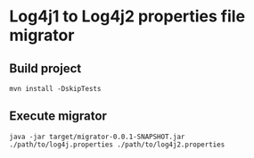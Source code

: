 # Log4j1 to Log4j2 properties file migrator

## Build project

```
mvn install -DskipTests
```

## Execute migrator

```
java -jar target/migrator-0.0.1-SNAPSHOT.jar ./path/to/log4j.properties ./path/to/log4j2.properties
```
